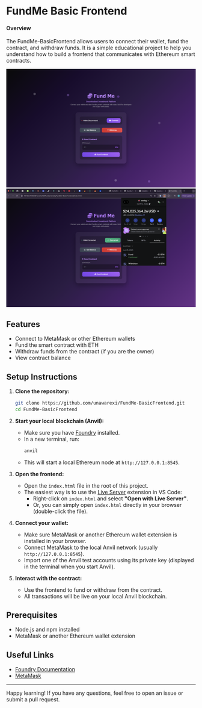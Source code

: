 # FundMe Basic Frontend

#### Overview

The FundMe-BasicFrontend allows users to connect their wallet, fund the contract, and withdraw funds. It is a simple educational project to help you understand how to build a frontend that communicates with Ethereum smart contracts.

![App Screenshot 1](./assets/Screenshot%202025-06-25%20at%2018.28.10.png)
![App Screenshot 2](./assets/Screenshot%202025-06-25%20at%2018.29.41.png)

## Features

- Connect to MetaMask or other Ethereum wallets
- Fund the smart contract with ETH
- Withdraw funds from the contract (if you are the owner)
- View contract balance

## Setup Instructions

1. **Clone the repository:**
   ```bash
   git clone https://github.com/unawarexi/FundMe-BasicFrontend.git
   cd FundMe-BasicFrontend
   ```

2. **Start your local blockchain (Anvil):**
   - Make sure you have [Foundry](https://book.getfoundry.sh/) installed.
   - In a new terminal, run:
     ```bash
     anvil
     ```
   - This will start a local Ethereum node at `http://127.0.0.1:8545`.

3. **Open the frontend:**
   - Open the `index.html` file in the root of this project.
   - The easiest way is to use the [Live Server](https://marketplace.visualstudio.com/items?itemName=ritwickdey.LiveServer) extension in VS Code:
     - Right-click on `index.html` and select **"Open with Live Server"**.
     - Or, you can simply open `index.html` directly in your browser (double-click the file).

4. **Connect your wallet:**
   - Make sure MetaMask or another Ethereum wallet extension is installed in your browser.
   - Connect MetaMask to the local Anvil network (usually `http://127.0.0.1:8545`).
   - Import one of the Anvil test accounts using its private key (displayed in the terminal when you start Anvil).

5. **Interact with the contract:**
   - Use the frontend to fund or withdraw from the contract.
   - All transactions will be live on your local Anvil blockchain.

## Prerequisites

- Node.js and npm installed
- MetaMask or another Ethereum wallet extension

## Useful Links

- [Foundry Documentation](https://book.getfoundry.sh/)
- [MetaMask](https://metamask.io/)

---

Happy learning! If you have any questions, feel free to open an issue or submit a pull request.

